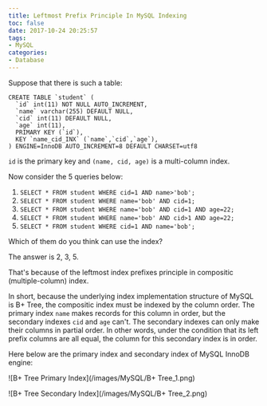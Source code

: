 ```yaml
---
title: Leftmost Prefix Principle In MySQL Indexing
toc: false
date: 2017-10-24 20:25:57
tags:
- MySQL
categories:
- Database
---
```


Suppose that there is such a table:

``` mysq
CREATE TABLE `student` (
  `id` int(11) NOT NULL AUTO_INCREMENT,
  `name` varchar(255) DEFAULT NULL,
  `cid` int(11) DEFAULT NULL,
  `age` int(11),
  PRIMARY KEY (`id`),
  KEY `name_cid_INX` (`name`,`cid`,`age`),
) ENGINE=InnoDB AUTO_INCREMENT=8 DEFAULT CHARSET=utf8
```

`id` is the primary key and `(name, cid, age)` is a multi-column index.

Now consider the 5 queries below:

1. `SELECT * FROM student WHERE cid=1 AND name>'bob';`
2. `SELECT * FROM student WHERE name='bob' AND cid=1;`
3. `SELECT * FROM student WHERE name='bob' AND cid=1 AND age=22;`
4. `SELECT * FROM student WHERE name='bob' AND cid>1 AND age=22;`
5. `SELECT * FROM student WHERE cid=1 AND name='bob';`

Which of them do you think can use the index?

The answer is  2, 3, 5.

<!-- more -->

That's because of the leftmost index prefixes principle in compositic (multiple-column) index. 

In short, because the underlying index implementation structure of MySQL is B+ Tree, the compositic index must be indexed by the column order. The primary index `name` makes records for this column in order, but the secondary indexes `cid` and `age` can't. The secondary indexes can only make their columns in partial order. In other words, under the condition that its left prefix columns are all equal, the column for this secondary index is in order.

Here below are the primary index and secondary index of MySQL InnoDB engine:

![B+ Tree Primary Index](/images/MySQL/B+ Tree_1.png)

![B+ Tree Secondary Index](/images/MySQL/B+ Tree_2.png)

<br/>
